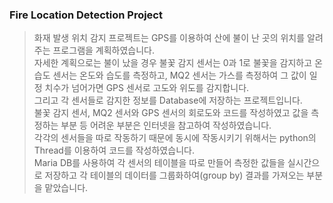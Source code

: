 ### Fire Location Detection Project

 >화재 발생 위치 감지 프로젝트는 GPS를 이용하여 산에 불이 난 곳의 위치를 알려주는 프로그램을 계획하였습니다.   
 자세한 계획으로는 불이 났을 경우 불꽃 감지 센서는 0과 1로 불꽃을 감지하고 온습도 센서는 온도와 습도를 측정하고, MQ2 센서는 가스를 측정하여 그 값이 일정 치수가 넘어가면 GPS 센서로 고도와 위도를 감지합니다.    
 그리고 각 센서들로 감지한 정보를 Database에 저장하는 프로젝트입니다.    
 >불꽃 감지 센서, MQ2 센서와 GPS 센서의 회로도와 코드를 작성하였고 값을 측정하는 부분 등 어려운 부분은 인터넷을 참고하여 작성하였습니다.    
 각각의 센서들을 따로 작동하기 때문에 동시에 작동시키기 위해서는 python의 Thread를 이용하여 코드를 작성하였습니다.    
 Maria DB를 사용하여 각 센서의 테이블을 따로 만들어 측정한 값들을 실시간으로 저장하고 각 테이블의 데이터를 그룹화하여(group by) 결과를 가져오는 부분을 맡았습니다.    
